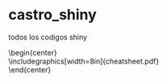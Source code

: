 # castro_shiny
todos los codigos shiny

\begin{center} <br>
\includegraphics[width=8in]{cheatsheet.pdf} <br>
\end{center}

